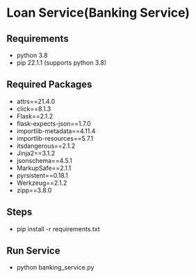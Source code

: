 # Loan Service(Banking Service)

## Requirements

  * python 3.8
  * pip 22.1.1 (supports python 3.8)

## Required Packages
  * attrs==21.4.0
  * click==8.1.3
  * Flask==2.1.2
  * flask-expects-json==1.7.0
  * importlib-metadata==4.11.4
  * importlib-resources==5.7.1
  * itsdangerous==2.1.2
  * Jinja2==3.1.2
  * jsonschema==4.5.1
  * MarkupSafe==2.1.1
  * pyrsistent==0.18.1
  * Werkzeug==2.1.2
  * zipp==3.8.0

## Steps
  * pip install -r requirements.txt

## Run Service
  * python banking_service.py
